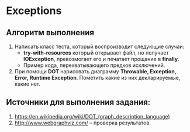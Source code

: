# Exceptions

## Алгоритм выполнения

1.	Написать класс теста, который воспроизводит следующие случаи:
    - __try-with-resources__ который открывает файл, но получает __IOException__, превозмогает его и печатает прощание в __finally__.
    - Пример кода, перехватывающего предков исключений.
2.	При помощи __DOT__ нарисовать диаграмму __Throwable, Exception, Error, Runtime Exception__. Пометить какие из них декларируемые, какие нет.


## Источники для выполнения задания:
1.	https://en.wikipedia.org/wiki/DOT_(graph_description_language)
2.	http://www.webgraphviz.com/ – проверка результатов.
